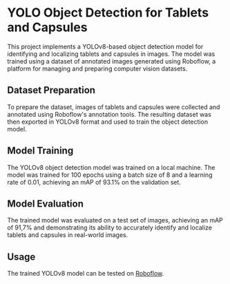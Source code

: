 # YOLO Object Detection for Tablets and Capsules

This project implements a YOLOv8-based object detection model for identifying and localizing tablets and capsules in images. The model was trained using a dataset of annotated images generated using Roboflow, a platform for managing and preparing computer vision datasets.

## Dataset Preparation
To prepare the dataset, images of tablets and capsules were collected and annotated using Roboflow's annotation tools. The resulting dataset was then exported in YOLOv8 format and used to train the object detection model.

## Model Training
The YOLOv8 object detection model was trained on a local machine. The model was trained for 100 epochs using a batch size of 8 and a learning rate of 0.01, achieving an mAP of 93.1% on the validation set.

## Model Evaluation
The trained model was evaluated on a test set of images, achieving an mAP of 91,7% and demonstrating its ability to accurately identify and localize tablets and capsules in real-world images.

## Usage
The trained YOLOv8 model can be tested on [Roboflow](https://universe.roboflow.com/seblful/pills-detection-s9ywn/model/19).
